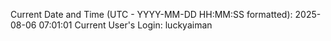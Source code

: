 Current Date and Time (UTC - YYYY-MM-DD HH:MM:SS formatted): 2025-08-06 07:01:01
Current User's Login: luckyaiman
